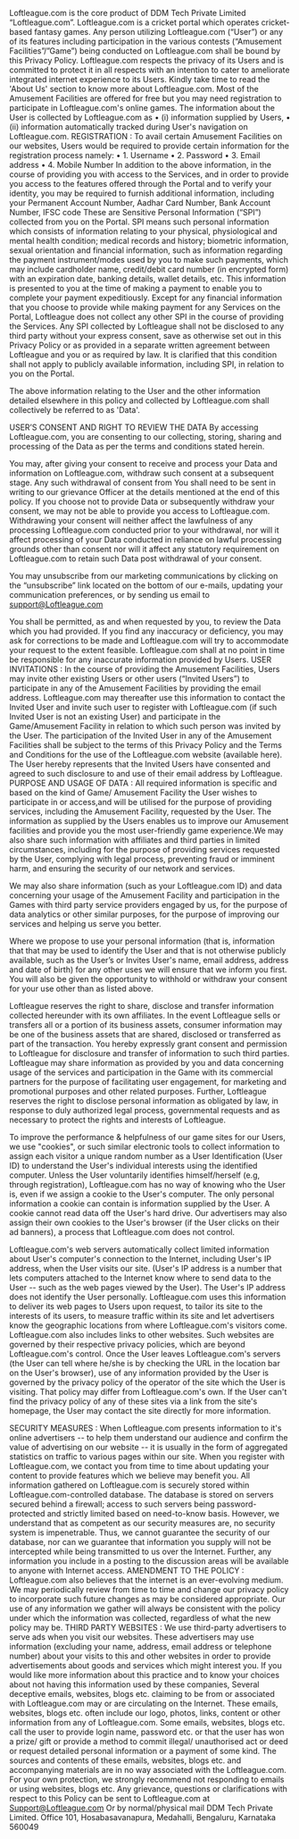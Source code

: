 Loftleague.com is the core product of DDM Tech Private Limited “Loftleague.com”. Loftleague.com is a cricket portal which operates cricket-based fantasy games. Any person utilizing Loftleague.com (“User”) or any of its features including participation in the various contests (“Amusement Facilities”/”Game”) being conducted on Loftleague.com shall be bound by this Privacy Policy.
Loftleague.com respects the privacy of its Users and is committed to protect it in all respects with an intention to cater to ameliorate integrated internet experience to its Users. Kindly take time to read the 'About Us' section to know more about Loftleague.com. Most of the Amusement Facilities are offered for free but you may need registration to participate in Loftleague.com's online games. The information about the User is collected by Loftleague.com as
•	(i) information supplied by Users,
•	(ii) information automatically tracked during User's navigation on Loftleague.com.
REGISTRATION :
To avail certain Amusement Facilities on our websites, Users would be required to provide certain information for the registration process namely:
•	1. Username
•	2. Password
•	3. Email address
•	4. Mobile Number
In addition to the above information, in the course of providing you with access to the Services, and in order to provide you access to the features offered through the Portal and to verify your identity, you may be required to furnish additional information, including your
Permanent Account Number,
Aadhar Card Number,
Bank Account Number,
IFSC code
These are Sensitive Personal Information (“SPI”) collected from you on the Portal. SPI means such personal information which consists of information relating to your physical, physiological and mental health condition; medical records and history; biometric information, sexual orientation and financial information, such as information regarding the payment instrument/modes used by you to make such payments, which may include cardholder name, credit/debit card number (in encrypted form) with an expiration date, banking details, wallet details, etc. This information is presented to you at the time of making a payment to enable you to complete your payment expeditiously. Except for any financial information that you choose to provide while making payment for any Services on the Portal, Loftleague does not collect any other SPI in the course of providing the Services. Any SPI collected by Loftleague shall not be disclosed to any third party without your express consent, save as otherwise set out in this Privacy Policy or as provided in a separate written agreement between Loftleague and you or as required by law. It is clarified that this condition shall not apply to publicly available information, including SPI, in relation to you on the Portal.

The above information relating to the User and the other information detailed elsewhere in this policy and collected by Loftleague.com shall collectively be referred to as 'Data'.

USER’S CONSENT AND RIGHT TO REVIEW THE DATA
By accessing Loftleague.com, you are consenting to our collecting, storing, sharing and processing of the Data as per the terms and conditions stated herein.

You may, after giving your consent to receive and process your Data and information on Loftleague.com, withdraw such consent at a subsequent stage. Any such withdrawal of consent from You shall need to be sent in writing to our grievance Officer at the details mentioned at the end of this policy. If you choose not to provide Data or subsequently withdraw your consent, we may not be able to provide you access to Loftleague.com. Withdrawing your consent will neither affect the lawfulness of any processing Loftleague.com conducted prior to your withdrawal, nor will it affect processing of your Data conducted in reliance on lawful processing grounds other than consent nor will it affect any statutory requirement on Loftleague.com to retain such Data post withdrawal of your consent.

You may unsubscribe from our marketing communications by clicking on the “unsubscribe” link located on the bottom of our e-mails, updating your communication preferences, or by sending us email to support@Loftleague.com

You shall be permitted, as and when requested by you, to review the Data which you had provided. If you find any inaccuracy or deficiency, you may ask for corrections to be made and Loftleague.com will try to accommodate your request to the extent feasible. Loftleague.com shall at no point in time be responsible for any inaccurate information provided by Users.
USER INVITATIONS :
In the course of providing the Amusement Facilities, Users may invite other existing Users or other users (“Invited Users”) to participate in any of the Amusement Facilities by providing the email address. Loftleague.com may thereafter use this information to contact the Invited User and invite such user to register with Loftleague.com (if such Invited User is not an existing User) and participate in the Game/Amusement Facility in relation to which such person was invited by the User. The participation of the Invited User in any of the Amusement Facilities shall be subject to the terms of this Privacy Policy and the Terms and Conditions for the use of the Loftleague.com website (available here). The User hereby represents that the Invited Users have consented and agreed to such disclosure to and use of their email address by Loftleague.
PURPOSE AND USAGE OF DATA :
All required information is specific and based on the kind of Game/ Amusement Facility the User wishes to participate in or access,and will be utilised for the purpose of providing services, including the Amusement Facility, requested by the User. The information as supplied by the Users enables us to improve our Amusement facilities and provide you the most user-friendly game experience.We may also share such information with affiliates and third parties in limited circumstances, including for the purpose of providing services requested by the User, complying with legal process, preventing fraud or imminent harm, and ensuring the security of our network and services.

We may also share information (such as your Loftleague.com ID) and data concerning your usage of the Amusement Facility and participation in the Games with third party service providers engaged by us, for the purpose of data analytics or other similar purposes, for the purpose of improving our services and helping us serve you better.

Where we propose to use your personal information (that is, information that that may be used to identify the User and that is not otherwise publicly available, such as the User’s or Invites User's name, email address, address and date of birth) for any other uses we will ensure that we inform you first. You will also be given the opportunity to withhold or withdraw your consent for your use other than as listed above.

Loftleague reserves the right to share, disclose and transfer information collected hereunder with its own affiliates. In the event Loftleague sells or transfers all or a portion of its business assets, consumer information may be one of the business assets that are shared, disclosed or transferred as part of the transaction. You hereby expressly grant consent and permission to Loftleague for disclosure and transfer of information to such third parties. Loftleague may share information as provided by you and data concerning usage of the services and participation in the Game with its commercial partners for the purpose of facilitating user engagement, for marketing and promotional purposes and other related purposes. Further, Loftleague reserves the right to disclose personal information as obligated by law, in response to duly authorized legal process, governmental requests and as necessary to protect the rights and interests of Loftleague.

To improve the performance & helpfulness of our game sites for our Users, we use "cookies", or such similar electronic tools to collect information to assign each visitor a unique random number as a User Identification (User ID) to understand the User's individual interests using the identified computer. Unless the User voluntarily identifies himself/herself (e.g, through registration), Loftleague.com has no way of knowing who the User is, even if we assign a cookie to the User's computer. The only personal information a cookie can contain is information supplied by the User. A cookie cannot read data off the User's hard drive. Our advertisers may also assign their own cookies to the User's browser (if the User clicks on their ad banners), a process that Loftleague.com does not control.

Loftleague.com's web servers automatically collect limited information about User's computer's connection to the Internet, including User's IP address, when the User visits our site. (User's IP address is a number that lets computers attached to the Internet know where to send data to the User -- such as the web pages viewed by the User). The User's IP address does not identify the User personally. Loftleague.com uses this information to deliver its web pages to Users upon request, to tailor its site to the interests of its users, to measure traffic within its site and let advertisers know the geographic locations from where Loftleague.com's visitors come. Loftleague.com also includes links to other websites. Such websites are governed by their respective privacy policies, which are beyond Loftleague.com's control. Once the User leaves Loftleague.com's servers (the User can tell where he/she is by checking the URL in the location bar on the User's browser), use of any information provided by the User is governed by the privacy policy of the operator of the site which the User is visiting. That policy may differ from Loftleague.com's own. If the User can't find the privacy policy of any of these sites via a link from the site's homepage, the User may contact the site directly for more information.

SECURITY MEASURES :
When Loftleague.com presents information to it's online advertisers -- to help them understand our audience and confirm the value of advertising on our website -- it is usually in the form of aggregated statistics on traffic to various pages within our site. When you register with Loftleague.com, we contact you from time to time about updating your content to provide features which we believe may benefit you. All information gathered on Loftleague.com is securely stored within Loftleague.com-controlled database. The database is stored on servers secured behind a firewall; access to such servers being password-protected and strictly limited based on need-to-know basis. However, we understand that as competent as our security measures are, no security system is impenetrable. Thus, we cannot guarantee the security of our database, nor can we guarantee that information you supply will not be intercepted while being transmitted to us over the Internet. Further, any information you include in a posting to the discussion areas will be available to anyone with Internet access.
AMENDMENT TO THE POLICY :
Loftleague.com also believes that the internet is an ever-evolving medium. We may periodically review from time to time and change our privacy policy to incorporate such future changes as may be considered appropriate. Our use of any information we gather will always be consistent with the policy under which the information was collected, regardless of what the new policy may be.
THIRD PARTY WEBSITES :
We use third-party advertisers to serve ads when you visit our websites. These advertisers may use information (excluding your name, address, email address or telephone number) about your visits to this and other websites in order to provide advertisements about goods and services which might interest you. If you would like more information about this practice and to know your choices about not having this information used by these companies, Several deceptive emails, websites, blogs etc. claiming to be from or associated with Loftleague.com may or are circulating on the Internet. These emails, websites, blogs etc. often include our logo, photos, links, content or other information from any of Loftleague.com. Some emails, websites, blogs etc. call the user to provide login name, password etc. or that the user has won a prize/ gift or provide a method to commit illegal/ unauthorised act or deed or request detailed personal information or a payment of some kind. The sources and contents of these emails, websites, blogs etc. and accompanying materials are in no way associated with the Loftleague.com. For your own protection, we strongly recommend not responding to emails or using websites, blogs etc.
Any grievance, questions or clarifications with respect to this Policy can be sent to Loftleague.com at 
Support@Loftleague.com 
Or by normal/physical mail
DDM Tech Private Limited.
Office  101, Hosabasavanapura, Medahalli, Bengaluru, Karnataka 560049


